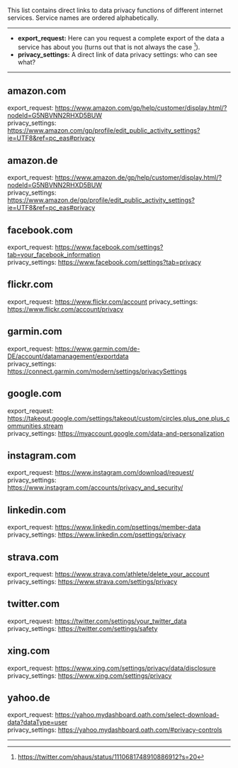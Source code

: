 This list contains direct links to data privacy functions of different internet services.
Service names are ordered alphabetically.

---

* __export_request:__ Here can you request a complete export of the data a service has about you (turns out that is not always the case [^1]).
* __privacy_settings:__ A direct link of data privacy settings: who can see what?

---

## amazon.com

export_request: https://www.amazon.com/gp/help/customer/display.html/?nodeId=G5NBVNN2RHXD5BUW  
privacy_settings: https://www.amazon.com/gp/profile/edit_public_activity_settings?ie=UTF8&ref=pc_eas#privacy  

## amazon.de

export_request: https://www.amazon.de/gp/help/customer/display.html/?nodeId=G5NBVNN2RHXD5BUW  
privacy_settings: https://www.amazon.de/gp/profile/edit_public_activity_settings?ie=UTF8&ref=pc_eas#privacy  

## facebook.com

export_request: https://www.facebook.com/settings?tab=your_facebook_information  
privacy_settings: https://www.facebook.com/settings?tab=privacy  

## flickr.com

export_request: https://www.flickr.com/account
privacy_settings: https://www.flickr.com/account/privacy

## garmin.com

export_request: https://www.garmin.com/de-DE/account/datamanagement/exportdata  
privacy_settings: https://connect.garmin.com/modern/settings/privacySettings  

## google.com

export_request: https://takeout.google.com/settings/takeout/custom/circles,plus_one,plus_communities,stream  
privacy_settings: https://myaccount.google.com/data-and-personalization  

## instagram.com

export_request: https://www.instagram.com/download/request/  
privacy_settings: https://www.instagram.com/accounts/privacy_and_security/  

## linkedin.com

export_request: https://www.linkedin.com/psettings/member-data  
privacy_settings: https://www.linkedin.com/psettings/privacy  

## strava.com

export_request: https://www.strava.com/athlete/delete_your_account  
privacy_settings: https://www.strava.com/settings/privacy  

## twitter.com

export_request: https://twitter.com/settings/your_twitter_data  
privacy_settings:  https://twitter.com/settings/safety  

##  xing.com

export_request: https://www.xing.com/settings/privacy/data/disclosure  
privacy_settings: https://www.xing.com/settings/privacy  

## yahoo.de

export_request: https://yahoo.mydashboard.oath.com/select-download-data?dataType=user  
privacy_settings: https://yahoo.mydashboard.oath.com/#privacy-controls  

---

[^1]: https://twitter.com/phaus/status/1110681748910886912?s=20
